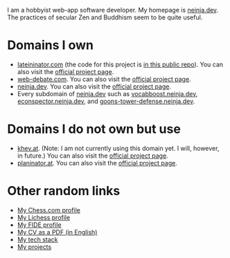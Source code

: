 I am a hobbyist web-app software developer. My homepage is [neinja.dev](https://neinja.dev). The practices of secular Zen and Buddhism seem to be quite useful.

# Domains I own

- [lateininator.com](https://lateininator.com/dashboard) (the code for this project is [in this public repo](https://github.com/neinja007/lateininator)). You can also visit the [official project page](https://neinja.dev/projects/lateininator-v3).
- [web-debate.com](https://web-debate.com). You can also visit the [official project page](https://neinja.dev/projects/webdebate).
- [neinja.dev](https://neinja.dev). You can also visit the [official project page](https://neinja.dev/projects/my-homepage).
- Every subdomain of [neinja.dev](https://neinja.dev) such as [vocabboost.neinja.dev](https://vocabboost.neinja.dev), [econspector.neinja.dev](https://econspector.neinja.dev), and [goons-tower-defense.neinja.dev](https://goons-tower-defense.neinja.dev).

# Domains I do not own but use

- [khev.at](https://khev.at). (Note: I am not currently using this domain yet. I will, however, in future.) You can also visit the [official project page](https://neinja.dev/projects/khev.at-homepage).
- [planinator.at](https://www.planinator.at). You can also visit the [official project page](https://neinja.dev/projects/planinator).

# Other random links

- [My Chess.com profile](https://chess.com/member/nein_ja_007)
- [My Lichess profile](https://lichess.org/@/neinja007)
- [My FIDE profile](https://ratings.fide.com/profile/530011027)
- [My CV as a PDF (in English)](https://neinja.dev/cv-en.pdf)
- [My tech stack](https://neinja.dev/tech-stack)
- [My projects](https://neinja.dev/projects)
